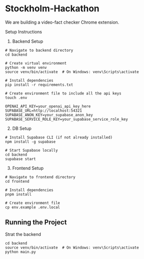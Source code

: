 # Stockholm-Hackathon

We are building a video-fact checker Chrome extension.





Setup Instructions

1. Backend Setup
```
# Navigate to backend directory
cd backend

# Create virtual environment
python -m venv venv
source venv/bin/activate  # On Windows: venv\Scripts\activate

# Install dependencies
pip install -r requirements.txt

# Create environment file to include all the api keys
touch .env

OPENAI_API_KEY=your_openai_api_key_here
SUPABASE_URL=http://localhost:54321
SUPABASE_ANON_KEY=your_supabase_anon_key
SUPABASE_SERVICE_ROLE_KEY=your_supabase_service_role_key
```
2. DB Setup

```aiignore
# Install Supabase CLI (if not already installed)
npm install -g supabase

# Start Supabase locally
cd backend
supabase start
```

3. Frontend Setup

```aiignore
# Navigate to frontend directory
cd frontend

# Install dependencies
pnpm install

# Create environment file
cp env.example .env.local
```

## Running the Project

Strat the backend
```aiignore
cd backend
source venv/bin/activate  # On Windows: venv\Scripts\activate
python main.py
```


